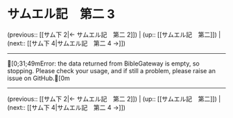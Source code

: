 # サムエル記　第二 3

(previous:: [[サム下 2|← サムエル記　第二 2]]) | (up:: [[サムエル記　第二]]) | (next:: [[サム下 4|サムエル記　第二 4 →]])

***
[0;31;49mError: the data returned from BibleGateway is empty, so stopping. Please check your usage, and if still a problem, please raise an issue on GitHub.[0m

***

(previous:: [[サム下 2|← サムエル記　第二 2]]) | (up:: [[サムエル記　第二]]) | (next:: [[サム下 4|サムエル記　第二 4 →]])
